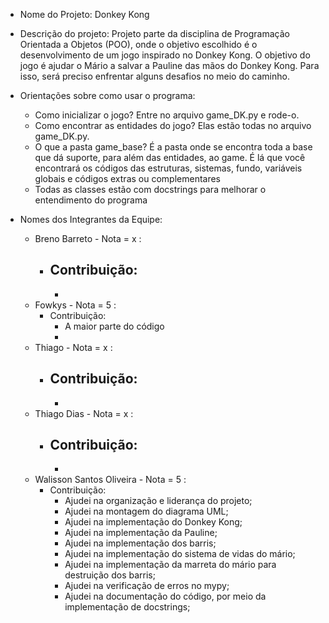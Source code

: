 - Nome do Projeto: 
    Donkey Kong
- Descrição do projeto:
    Projeto parte da disciplina de Programação Orientada a Objetos (POO), onde o objetivo escolhido é o desenvolvimento de um jogo inspirado no Donkey Kong.
    O objetivo do jogo é ajudar o Mário a salvar a Pauline das mãos do Donkey Kong. Para isso, será preciso enfrentar alguns desafios no meio do caminho. 

- Orientações sobre como usar o programa:
    * Como inicializar o jogo?
         Entre no arquivo game_DK.py e rode-o.
    * Como encontrar as entidades do jogo?
        Elas estão todas no arquivo game_DK.py. 
    * O que  a pasta game_base? 
        É a pasta onde se encontra toda a base que dá suporte, para além das entidades, ao game. É lá que você encontrará os códigos das estruturas, sistemas, fundo, variáveis globais e códigos extras ou complementares
    * Todas as classes estão com docstrings para melhorar o entendimento  do programa

- Nomes dos Integrantes da Equipe:
    * Breno Barreto - Nota = x :
        - Contribuição:
            -
            -
    * Fowkys - Nota = 5 :
        - Contribuição:
            - A maior parte do código
            -
    * Thiago - Nota = x :
        - Contribuição:
            -
            -
    * Thiago Dias - Nota = x :
        - Contribuição:
            -
            -
    * Walisson Santos Oliveira - Nota = 5 :
        - Contribuição:
            - Ajudei na organização e liderança do projeto;
            - Ajudei na montagem do diagrama UML;
            - Ajudei na implementação do Donkey Kong;
            - Ajudei na implementação da Pauline;
            - Ajudei na implementação dos barris;
            - Ajudei na implementação do sistema de vidas do mário;
            - Ajudei na implementação da marreta do mário para destruição dos barris;
            - Ajudei na verificação de erros no mypy;
            - Ajudei na documentação do código, por meio da implementação de docstrings; 

